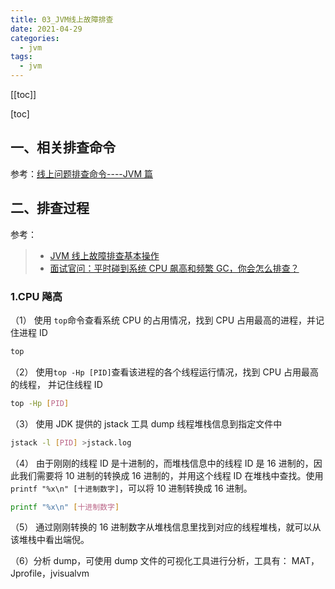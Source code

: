 ```yaml
---
title: 03_JVM线上故障排查
date: 2021-04-29
categories:
  - jvm
tags:
  - jvm
---
```


[[toc]]

[toc]

## 一、相关排查命令

参考：[线上问题排查命令----JVM 篇](https://blog.csdn.net/u010827436/article/details/46564641)

## 二、排查过程

参考：

> - [JVM 线上故障排查基本操作](https://www.cnblogs.com/stateis0/p/9062196.html)
> - [面试官问：平时碰到系统 CPU 飙高和频繁 GC，你会怎么排查？](https://mp.weixin.qq.com/s/bflX-enjHXV2xLCX6J1qWw)

### 1.CPU 飚高

（1） 使用 `top`命令查看系统 CPU 的占用情况，找到 CPU 占用最高的进程，并记住进程 ID

```bash
top
```

（2） 使用`top -Hp [PID]`查看该进程的各个线程运行情况，找到 CPU 占用最高的线程， 并记住线程 ID

```bash
top -Hp [PID]
```

（3） 使用 JDK 提供的 jstack 工具 dump 线程堆栈信息到指定文件中

```bash
jstack -l [PID] >jstack.log
```

（4） 由于刚刚的线程 ID 是十进制的，而堆栈信息中的线程 ID 是 16 进制的，因此我们需要将 10 进制的转换成 16 进制的，并用这个线程 ID 在堆栈中查找。使用 `printf "%x\n" [十进制数字]`，可以将 10 进制转换成 16 进制。

```bash
printf "%x\n" [十进制数字]
```

（5） 通过刚刚转换的 16 进制数字从堆栈信息里找到对应的线程堆栈，就可以从该堆栈中看出端倪。

（6）分析 dump，可使用 dump 文件的可视化工具进行分析，工具有： MAT，Jprofile，jvisualvm
